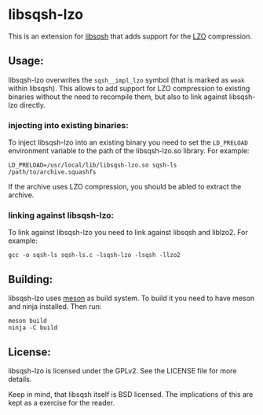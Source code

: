 libsqsh-lzo
===========

This is an extension for [libsqsh](https://github.com/Gottox/libsqsh) that adds
support for the [LZO](http://www.oberhumer.com/opensource/lzo/) compression.

## Usage:

libsqsh-lzo overwrites the `sqsh__impl_lzo` symbol (that is marked as `weak`
within libsqsh). This allows to add support for LZO compression to existing binaries
without the need to recompile them, but also to link against libsqsh-lzo directly.

### injecting into existing binaries:

To inject libsqsh-lzo into an existing binary you need to set the `LD_PRELOAD`
environment variable to the path of the libsqsh-lzo.so library. For example:

```
LD_PRELOAD=/usr/local/lib/libsqsh-lzo.so sqsh-ls /path/to/archive.squashfs
```

If the archive uses LZO compression, you should be abled to extract the archive.

### linking against libsqsh-lzo:

To link against libsqsh-lzo you need to link against libsqsh and liblzo2. For 
example:

```
gcc -o sqsh-ls sqsh-ls.c -lsqsh-lzo -lsqsh -llzo2
```

## Building:

libsqsh-lzo uses [meson](https://mesonbuild.com/) as build system. To build it
you need to have meson and ninja installed. Then run:

```
meson build 
ninja -C build
```

## License:

libsqsh-lzo is licensed under the GPLv2. See the LICENSE file for more details.

Keep in mind, that libsqsh itself is BSD licensed. The implications of this are
kept as a exercise for the reader.
